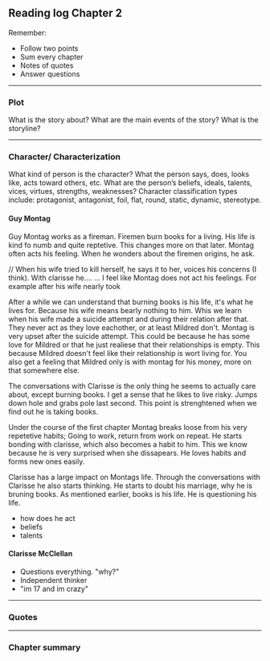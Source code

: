 ## Reading log Chapter 2

Remember:
- Follow two points
- Sum every chapter 
- Notes of quotes
- Answer questions
-----------------------------------
### Plot 
What is the story about? What are the main events of the story? What is the storyline? 

----------------------------------
### Character/ Characterization
What kind of person is the character? What the person says, does, looks like, acts toward others, etc. What are the person’s beliefs, ideals, talents, vices, virtues, strengths, weaknesses? Character classification types include: protagonist, antagonist, foil, flat, round, static, dynamic, stereotype.

#### Guy Montag
Guy Montag works as a fireman. Firemen burn books for a living. His life is kind fo numb and quite reptetive. This changes more on that later. Montag often acts his feeling. When he wonders about the firemen origins, he ask. 

// When his wife tried to kill herself, he says it to her, voices his concerns (I think). With clarisse he.... ... I feel like Montag does not act his feelings. For example after his wife nearly took

After a while we can understand that burning books is his life, it's what he lives for. Because his wife means bearly nothing to him. Whis we learn when his wife made a suicide attempt and during their relation after that. They never act as they love eachother, or at least Mildred don't. Montag is very upset after the suicide attempt. This could be because he has some love for Mildred or that he just realiese that their relationships is empty. This because Mildred doesn't feel like their relationship is wort living for. You also get a feeling that Mildred only is with montag for his money, more on that somewhere else. 

The conversations with Clarisse is the only thing he seems to actually care about, except burning books. I get a sense that he likes to live risky. Jumps down hole and grabs pole last second. This point is strenghtened when we find out he is taking books. 

Under the  course of the first chapter Montag breaks loose from his very repetetive habits; Going to work, return from work on repeat. He starts bonding with clarisse, which also becomes a habit to him. This we know because he is very surprised when she dissapears. 
He loves habits and forms new ones easily.

Clarisse has a large impact on Montags life. Through the conversations with Clarisse he also starts thinking. He starts to doubt his marriage, why he is bruning books. As mentioned earlier, books is his life. He is questioning his life.

- how does he act
- beliefs
- talents

#### Clarisse McClellan
- Questions everything. "why?"
- Independent thinker
- "im 17 and im crazy"

------------------------------------
### Quotes

---------------------------------------
### Chapter summary

